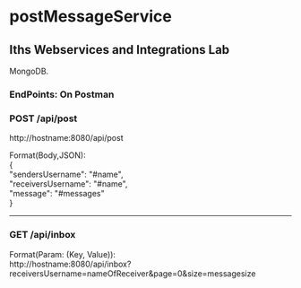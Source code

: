 # postMessageService

## Iths Webservices and Integrations Lab

MongoDB.

### EndPoints: On Postman
### POST /api/post
http://hostname:8080/api/post 

Format(Body,JSON): <BR>
{<BR>
"sendersUsername": "#name",<BR>
"receiversUsername": "#name",<BR>
"message": "#messages"<BR>
}<BR>

---

### GET /api/inbox
Format(Param: (Key, Value)): <BR>
http://hostname:8080/api/inbox?receiversUsername=nameOfReceiver&page=0&size=messagesize <BR>

